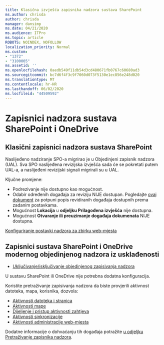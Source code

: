 ```yaml
---
title: Klasična izvješća zapisnika nadzora sustava SharePoint
ms.author: chrisda
author: chrisda
manager: dansimp
ms.date: 04/21/2020
ms.audience: ITPro
ms.topic: article
ROBOTS: NOINDEX, NOFOLLOW
localization_priority: Normal
ms.custom:
- "1372"
- "3100005"
ms.assetid: ''
ms.openlocfilehash: 0aedb549f11db54d3cd480671fb0767c60680ad3
ms.sourcegitcommit: bc7d6f4f3c9f7060d073f5130e1ec856e248d020
ms.translationtype: MT
ms.contentlocale: hr-HR
ms.lasthandoff: 06/02/2020
ms.locfileid: "44509592"
---
```

# <a name="sharepoint-and-onedrive-audit-logs"></a>Zapisnici nadzora sustava SharePoint i OneDrive

## <a name="sharepoint-classic-audit-logs"></a>Klasični zapisnici nadzora sustava SharePoint

Naslijeđeno nadziranje SPO-a migrirao je u Objedinjeni zapisnik nadzora (UAL). Sva SPO naslijeđena revizijska izvješća sada će se pokretati putem UAL-a, a naslijeđeni revizijski signali migrirali su u UAL.

Ključne promjene:

* Podrezivanje nije dostupno kao mogućnost.
* Odabir određenih događaja za reviziju NIJE dostupan. Pogledajte [ovaj dokument](https://docs.microsoft.com/microsoft-365/compliance/search-the-audit-log-in-security-and-compliance) za potpuni popis revidiranih događaja dostupnih prema zadanim postavkama.
* Mogućnost **Lokacija** u **odjeljku Prilagođena izvješća** nije dostupna.
* Mogućnost **Otvaranje ili preuzimanje događaja dokumenata** NIJE dostupna.

[Konfiguriranje postavki nadzora za zbirku web-mjesta](https://support.office.com/article/Configure-audit-settings-for-a-site-collection-A9920C97-38C0-44F2-8BCB-4CF1E2AE22D2)

## <a name="sharepoint-and-onedrive-modern-unified-audit-logs-from-compliance"></a>Zapisnici sustava SharePoint i OneDrive modernog objedinjenog nadzora iz usklađenosti

* [Uključivanje/isključivanje objedinjenog zapisivanja nadzora](https://docs.microsoft.com/microsoft-365/compliance/turn-audit-log-search-on-or-off) 

U sustavu SharePoint ili OneDrive nije potrebna dodatna konfiguracija.

Koristite pretraživanje zapisivanja nadzora da biste provjerili aktivnost datoteka, mapa, korisnika, dozvola:

* [Aktivnosti datoteka i stranica](https://docs.microsoft.com/microsoft-365/compliance/search-the-audit-log-in-security-and-compliance)
* [Aktivnosti mape](https://docs.microsoft.com/microsoft-365/compliance/search-the-audit-log-in-security-and-compliance#folder-activities)
* [Dijeljenje i pristup aktivnosti zahtjeva](https://docs.microsoft.com/microsoft-365/compliance/search-the-audit-log-in-security-and-compliance#sharing-and-access-request-activities)
* [Aktivnosti sinkronizacije](https://docs.microsoft.com/microsoft-365/compliance/search-the-audit-log-in-security-and-compliance#synchronization-activities)
* [Aktivnosti administracije web-mjesta](https://docs.microsoft.com/microsoft-365/compliance/search-the-audit-log-in-security-and-compliance#site-administration-activities)

Dodatne informacije o dohvaćanju tih događaja potražite [u odjeljku Pretraživanje zapisnika nadzora](https://docs.microsoft.com/microsoft-365/compliance/search-the-audit-log-in-security-and-compliance#search-the-audit-log).
